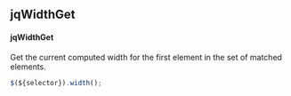 ## jqWidthGet
#### jqWidthGet
Get the current computed width for the first element in the set of matched elements.
```javascript
$(${selector}).width();
```